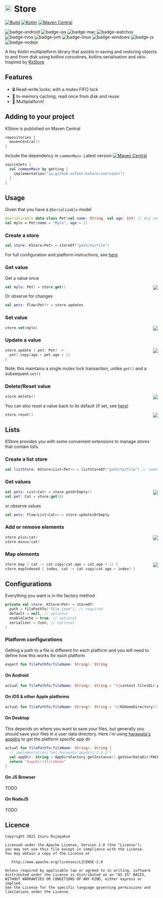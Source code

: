 # <img src="https://kotlinlang.org/assets/images/favicon.svg" height="23"/> Store
[![Build](https://github.com/xxfast/KStore/actions/workflows/build.yml/badge.svg)](https://github.com/xxfast/KStore/actions/workflows/build.yml)
[![Kotlin](https://img.shields.io/badge/Kotlin-1.7.10-blue.svg?style=flat&logo=kotlin)](https://kotlinlang.org)
[![Maven Central](https://img.shields.io/maven-central/v/io.github.xxfast/kstore?color=blue)](https://search.maven.org/search?q=g:io.github.xxfast)

![badge-android](http://img.shields.io/badge/platform-android-6EDB8D.svg?style=flat)
![badge-ios](http://img.shields.io/badge/platform-ios-CDCDCD.svg?style=flat)
![badge-mac](http://img.shields.io/badge/platform-macos-111111.svg?style=flat)
![badge-watchos](http://img.shields.io/badge/platform-watchos-C0C0C0.svg?style=flat)
![badge-tvos](http://img.shields.io/badge/platform-tvos-808080.svg?style=flat)
![badge-jvm](http://img.shields.io/badge/platform-jvm-DB413D.svg?style=flat)
![badge-linux](http://img.shields.io/badge/platform-linux-2D3F6C.svg?style=flat)
![badge-windows](http://img.shields.io/badge/platform-windows-4D76CD.svg?style=flat)
![badge-js](http://img.shields.io/badge/platform-js-F8DB5D.svg?style=flat)
![badge-nodejs](https://img.shields.io/badge/platform-nodejs-F8DB5D.svg?style=flat)

A tiny Kotlin multiplatform library that assists in saving and restoring objects to and from disk using kotlinx.coroutines, kotlinx.serialisation and okio.
Inspired by [RxStore](https://github.com/Gridstone/RxStore)

## Features
  - 🔒 Read-write locks; with a mutex FIFO lock
  - 💾 In-memory caching; read once from disk and reuse
  - 🕺 Multiplatform!

## Adding to your project

KStore is published on Maven Central
```kotlin
repositories { 
  mavenCentral()
}
```

Include the dependency in `commonMain`. Latest version [![Maven Central](https://img.shields.io/maven-central/v/io.github.xxfast/kstore?color=blue)](https://search.maven.org/search?q=g:io.github.xxfast)
```kotlin
sourceSets {
  val commonMain by getting {
    implementation("io.github.xxfast:kstore:<version>")
  }
}
```

## Usage
Given that you have a `@Serializable` model
```kotlin
@Serializable data class Pet(val name: String, val age: Int) // Any serializable
val mylo = Pet(name = "Mylo", age = 1)
```

### Create a store
```kotlin
val store: KStore<Pet> = storeOf("path/to/file")
```
For full configuration and platform instructions, see [here](#configurations)

### Get value

Get a value once

<img src="https://user-images.githubusercontent.com/13775137/188902401-121fd1a2-c506-4982-82dd-c8c4404c81a0.png" align="right"/>

```kotlin
val mylo: Pet? = store.get()
```

Or observe for changes
```kotlin
val pets: Flow<Pet?> = store.updates
```

### Set value  

<img src="https://user-images.githubusercontent.com/13775137/188902401-121fd1a2-c506-4982-82dd-c8c4404c81a0.png" align="right"/>

```kotlin
store.set(mylo)
```

### Update a value

<img src="https://user-images.githubusercontent.com/13775137/188902401-121fd1a2-c506-4982-82dd-c8c4404c81a0.png" align="right"/>

```kotlin
store.update { pet: Pet? ->
  pet?.copy(age = pet.age + 1)
}
```

Note: this maintains a single mutex lock transaction, unlike `get()` and a subsequent `set()`

### Delete/Reset value

<img src="https://user-images.githubusercontent.com/13775137/188902401-121fd1a2-c506-4982-82dd-c8c4404c81a0.png" align="right"/>

```kotlin
store.delete()
```

You can also reset a value back to its default (if set, see [here](#configurations))

<img src="https://user-images.githubusercontent.com/13775137/188902401-121fd1a2-c506-4982-82dd-c8c4404c81a0.png" align="right"/>

```kotlin
store.reset()
```

## Lists

KStore provides you with some convenient extensions to manage stores that contain lists. 

### Create a list store
```kotlin
val listStore: KStore<List<Pet>> = listStoreOf("path/to/file") // same as [storeOf], but defaults to empty list
```

### Get values

<img src="https://user-images.githubusercontent.com/13775137/188902401-121fd1a2-c506-4982-82dd-c8c4404c81a0.png" align="right"/>

```kotlin
val pets: List<Cat> = store.getOrEmpty()
val pet: Cat = store.get(0)
```

or observe values

```kotlin
val pets: Flow<List<Cat>> = store.updatesOrEmpty
```

### Add or remove elements

<img src="https://user-images.githubusercontent.com/13775137/188902401-121fd1a2-c506-4982-82dd-c8c4404c81a0.png" align="right"/>

```kotlin
store.plus(cat)
store.minus(cat)
```

### Map elements
<img src="https://user-images.githubusercontent.com/13775137/188902401-121fd1a2-c506-4982-82dd-c8c4404c81a0.png" align="right"/>

```kotlin
store.map { cat -> cat.copy(cat.age = cat.age + 1) }
store.mapIndexed { index, cat -> cat.copy(cat.age = index) }
```

## Configurations

Everything you want is in the factory method
```kotlin
private val store: KStore<Pet> = storeOf(
  path = filePathTo("file.json"), // required
  default = null, // optional
  enableCache = true, // optional
  serializer = Json, // optional
)
```

### Platform configurations

Getting a path to a file is different for each platform and you will need to define how this works for each platform 
```kotlin
expect fun filePathTo(fileName: String): String
```

#### On Android
```kotlin
actual fun filePathTo(fileName: String): String = "${context.filesDir.path}/$fileName"
```

#### On iOS & other Apple platforms
```kotlin
actual fun filePathTo(fileName: String): String = "${NSHomeDirectory()}/$fileName"
```

#### On Desktop
This depends on where you want to save your files, but generally you should save your files in a user data directory.
Here i'm using [harawata's appdirs](https://github.com/harawata/appdirs) to get the platform specific app dir
```kotlin
actual fun filePathTo(fileName: String): String {
  // implementation("net.harawata:appdirs:1.2.1")
  val appDir: String = AppDirsFactory.getInstance().getUserDataDir(PACKAGE_NAME, VERSION, ORGANISATION)
  return "$appDir/$fileName"
}
```

#### On JS Browser

TODO

#### On NodeJS

TODO

## Licence

    Copyright 2021 Isuru Rajapakse

    Licensed under the Apache License, Version 2.0 (the "License");
    you may not use this file except in compliance with the License.
    You may obtain a copy of the License at

       http://www.apache.org/licenses/LICENSE-2.0

    Unless required by applicable law or agreed to in writing, software
    distributed under the License is distributed on an "AS IS" BASIS,
    WITHOUT WARRANTIES OR CONDITIONS OF ANY KIND, either express or implied.
    See the License for the specific language governing permissions and
    limitations under the License.
